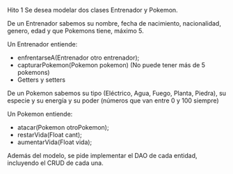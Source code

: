 
Hito 1
Se desea modelar dos clases Entrenador y Pokemon.

De un Entrenador sabemos su nombre, fecha de nacimiento, nacionalidad, genero, edad y que Pokemons tiene, máximo 5.

Un Entrenador entiende:
- enfrentarseA(Entrenador otro entrenador);
- capturarPokemon(Pokemon pokemon) (No puede tener más de 5 pokemons)
-  Getters y setters

De un Pokemon sabemos su tipo (Eléctrico, Agua, Fuego, Planta, Piedra), su especie y su energía y su poder (números que van entre 0 y 100 siempre)

Un Pokemon entiende:
- atacar(Pokemon otroPokemon);
- restarVida(Float cant);
- aumentarVida(Float vida);

Además del modelo, se pide implementar el DAO de cada entidad, incluyendo el CRUD de cada una.